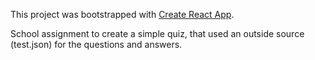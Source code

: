 This project was bootstrapped with [Create React App](https://github.com/facebookincubator/create-react-app).

School assignment to create a simple quiz, that used an outside source (test.json) for the questions and answers.